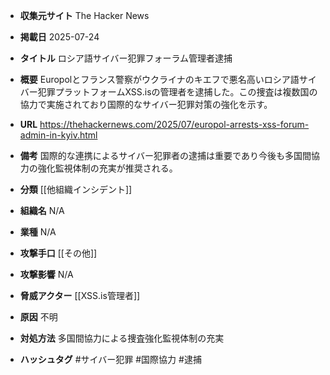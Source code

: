 - **収集元サイト**
The Hacker News

- **掲載日**
2025-07-24

- **タイトル**
ロシア語サイバー犯罪フォーラム管理者逮捕

- **概要**
Europolとフランス警察がウクライナのキエフで悪名高いロシア語サイバー犯罪プラットフォームXSS.isの管理者を逮捕した。この捜査は複数国の協力で実施されており国際的なサイバー犯罪対策の強化を示す。

- **URL**
https://thehackernews.com/2025/07/europol-arrests-xss-forum-admin-in-kyiv.html

- **備考**
国際的な連携によるサイバー犯罪者の逮捕は重要であり今後も多国間協力の強化監視体制の充実が推奨される。

- **分類**
[[他組織インシデント]]

- **組織名**
N/A

- **業種**
N/A

- **攻撃手口**
[[その他]]

- **攻撃影響**
N/A

- **脅威アクター**
[[XSS.is管理者]]

- **原因**
不明

- **対処方法**
多国間協力による捜査強化監視体制の充実

- **ハッシュタグ**
#サイバー犯罪 #国際協力 #逮捕
